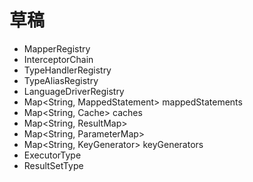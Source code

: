 # 草稿
* MapperRegistry
* InterceptorChain
* TypeHandlerRegistry
* TypeAliasRegistry
* LanguageDriverRegistry
* Map<String, MappedStatement> mappedStatements
* Map<String, Cache> caches
* Map<String, ResultMap>
* Map<String, ParameterMap>
* Map<String, KeyGenerator> keyGenerators
* ExecutorType
* ResultSetType